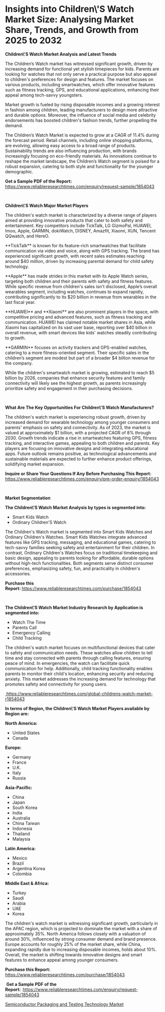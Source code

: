 <p><h1>Insights into Children\'S Watch Market Size: Analysing Market Share, Trends, and Growth from 2025 to 2032</h1></p><p><strong>Children\'S Watch Market Analysis and Latest Trends</strong></p>
<p><p>The Children’s Watch market has witnessed significant growth, driven by increasing demand for functional yet stylish timepieces for kids. Parents are looking for watches that not only serve a practical purpose but also appeal to children's preferences for design and features. The market focuses on various products, including smartwatches, which offer innovative features such as fitness tracking, GPS, and educational applications, enhancing their appeal among tech-savvy youngsters.</p><p>Market growth is fueled by rising disposable incomes and a growing interest in fashion among children, leading manufacturers to design more attractive and durable options. Moreover, the influence of social media and celebrity endorsements has boosted children's fashion trends, further propelling the demand.</p><p>The Children’s Watch Market is expected to grow at a CAGR of 11.4% during the forecast period. Retail channels, including online shopping platforms, are evolving, allowing easy access to a broad range of products. Sustainability trends are also influencing production, with brands increasingly focusing on eco-friendly materials. As innovations continue to reshape the market landscape, the Children’s Watch segment is poised for a robust expansion, catering to both style and functionality for the younger demographic.</p></p>
<p><strong>Get a Sample PDF of the Report:&nbsp;</strong> <a href="https://www.reliableresearchtimes.com/enquiry/request-sample/1854043?utm_campaign=2464&utm_medium=2&utm_source=Github&utm_content=ia&utm_term=27032025&utm_id=childrens-watch">https://www.reliableresearchtimes.com/enquiry/request-sample/1854043</a></p>
<p>&nbsp;</p>
<p><strong>Children\'S Watch Major Market Players</strong></p>
<p><p>The children's watch market is characterized by a diverse range of players aimed at providing innovative products that cater to both safety and entertainment. Key competitors include TickTalk, LG GizmoPal, HUAWEI, Imoo, Apple, GARMIN, dokiWatch, DISNEY, Amazfit, Xiaomi, XUN, Tencent QQwatch, and HereO.</p><p>**TickTalk** is known for its feature-rich smartwatches that facilitate communication via video and voice, along with GPS tracking. The brand has experienced significant growth, with recent sales estimates reaching around $40 million, driven by increasing parental demand for child safety technology.</p><p>**Apple** has made strides in this market with its Apple Watch series, targeting both children and their parents with safety and fitness features. While specific revenue from children's sales isn't disclosed, Apple’s overall wearables segment, including watches, continues to expand rapidly, contributing significantly to its $20 billion in revenue from wearables in the last fiscal year.</p><p>**HUAWEI** and **Xiaomi** are also prominent players in the space, with competitive pricing and advanced features, such as fitness tracking and communication. HUAWEI has claimed notable market shares in Asia, while Xiaomi has capitalized on its vast user base, reporting over $40 billion in overall revenue, with smart devices like kids' watches steadily contributing to growth.</p><p>**GARMIN** focuses on activity trackers and GPS-enabled watches, catering to a more fitness-oriented segment. Their specific sales in the children’s segment are modest but part of a broader $4 billion revenue for the company.</p><p>While the children's smartwatch market is growing, estimated to reach $5 billion by 2026, companies that enhance security features and family connectivity will likely see the highest growth, as parents increasingly prioritize safety and engagement in their purchasing decisions.</p></p>
<p>&nbsp;</p>
<p><strong>What Are The Key Opportunities For Children\'S Watch Manufacturers?</strong></p>
<p><p>The children's watch market is experiencing robust growth, driven by increased demand for wearable technology among younger consumers and parents' emphasis on safety and connectivity. As of 2023, the market is valued at approximately $1 billion, with a projected CAGR of 8% through 2030. Growth trends indicate a rise in smartwatches featuring GPS, fitness tracking, and interactive games, appealing to both children and parents. Key players are focusing on innovative designs and integrating educational apps. Future outlook remains positive, as technological advancements and sustainable materials are expected to further enhance product offerings, solidifying market expansion.</p></p>
<p><strong>Inquire or Share Your Questions If Any Before Purchasing This Report:</strong> <a href="https://www.reliableresearchtimes.com/enquiry/pre-order-enquiry/1854043?utm_campaign=2464&utm_medium=2&utm_source=Github&utm_content=ia&utm_term=27032025&utm_id=childrens-watch">https://www.reliableresearchtimes.com/enquiry/pre-order-enquiry/1854043</a></p>
<p>&nbsp;</p>
<p><strong>Market Segmentation</strong></p>
<p><strong>The Children\'S Watch Market Analysis by types is segmented into:</strong></p>
<p><ul><li>Smart Kids Watch</li><li>Ordinary Children'S Watch</li></ul></p>
<p><p>The Children's Watch market is segmented into Smart Kids Watches and Ordinary Children's Watches. Smart Kids Watches integrate advanced features like GPS tracking, messaging, and educational games, catering to tech-savvy families seeking safety and entertainment for their children. In contrast, Ordinary Children's Watches focus on traditional timekeeping and basic design, appealing to parents looking for affordable, durable options without high-tech functionalities. Both segments serve distinct consumer preferences, emphasizing safety, fun, and practicality in children's accessories.</p></p>
<p><strong>Purchase this Report:&nbsp;</strong><a href="https://www.reliableresearchtimes.com/purchase/1854043?utm_campaign=2464&utm_medium=2&utm_source=Github&utm_content=ia&utm_term=27032025&utm_id=childrens-watch">https://www.reliableresearchtimes.com/purchase/1854043</a></p>
<p>&nbsp;</p>
<p><strong>The Children\'S Watch Market Industry Research by Application is segmented into:</strong></p>
<p><ul><li>Watch The Time</li><li>Parents Call</li><li>Emergency Calling</li><li>Child Tracking</li></ul></p>
<p><p>The children's watch market focuses on multifunctional devices that cater to safety and communication needs. These watches allow children to tell time and stay connected with parents through calling features, ensuring peace of mind. In emergencies, the watch can facilitate quick communication for help. Additionally, child tracking functionality enables parents to monitor their child's location, enhancing security and reducing anxiety. This market addresses the increasing demand for technology that promotes safety and connectivity for young users.</p></p>
<p><a href="https://www.reliableresearchtimes.com/global-childrens-watch-market-r1854043?utm_campaign=2464&utm_medium=2&utm_source=Github&utm_content=ia&utm_term=27032025&utm_id=childrens-watch">&nbsp;https://www.reliableresearchtimes.com/global-childrens-watch-market-r1854043</a></p>
<p><strong>In terms of Region, the Children\'S Watch Market Players available by Region are:</strong></p>
<p>
    <p> <strong> North America: </strong>
        <ul>
            <li>United States</li>
            <li>Canada</li>
        </ul>
        </p> 
    <p> <strong> Europe: </strong>
        <ul>
            <li>Germany</li>
            <li>France</li>
            <li>U.K.</li>
            <li>Italy</li>
            <li>Russia</li>
        </ul>
        </p> 
    <p> <strong> Asia-Pacific: </strong>
        <ul>
            <li>China</li>
            <li>Japan</li>
            <li>South Korea</li>
            <li>India</li>
            <li>Australia</li>
            <li>China Taiwan</li>
            <li>Indonesia</li>
            <li>Thailand</li>
            <li>Malaysia</li>
        </ul>
        </p> 
    <p> <strong> Latin America: </strong>
        <ul>
            <li>Mexico</li>
            <li>Brazil</li>
            <li>Argentina Korea</li>
            <li>Colombia</li>
        </ul>
        </p> 
    <p> <strong> Middle East & Africa: </strong>
        <ul>
            <li>Turkey</li>
            <li>Saudi</li>
            <li>Arabia</li>
            <li>UAE</li>
            <li>Korea</li>
        </ul>
    </p>
    </p>
<p><p>The children's watch market is witnessing significant growth, particularly in the APAC region, which is projected to dominate the market with a share of approximately 35%. North America follows closely with a valuation of around 30%, influenced by strong consumer demand and brand presence. Europe accounts for roughly 25% of the market share, while China, expanding rapidly due to increasing disposable incomes, holds about 10%. Overall, the market is shifting towards innovative designs and smart features to enhance appeal among younger consumers.</p></p>
<p><strong>Purchase this Report: </strong><a href="https://www.reliableresearchtimes.com/purchase/1854043?utm_campaign=2464&utm_medium=2&utm_source=Github&utm_content=ia&utm_term=27032025&utm_id=childrens-watch">https://www.reliableresearchtimes.com/purchase/1854043</a></p>
<p>&nbsp;<strong>Get a Sample PDF of the Report:&nbsp;&nbsp;</strong><a href="https://www.reliableresearchtimes.com/enquiry/request-sample/1854043?utm_campaign=2464&utm_medium=2&utm_source=Github&utm_content=ia&utm_term=27032025&utm_id=childrens-watch">https://www.reliableresearchtimes.com/enquiry/request-sample/1854043</a></p>
<p><strong></strong></p>
<p><p><a href="https://github.com/chungwimbu4/Market-Research-Report-List-1/blob/main/semiconductor-packaging-and-testing-technology-market.md?utm_campaign=2464&utm_medium=2&utm_source=Github&utm_content=ia&utm_term=27032025&utm_id=childrens-watch">Semiconductor Packaging and Testing Technology Market</a></p></p>